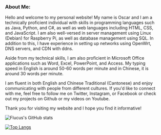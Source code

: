 ### About Me:

Hello and welcome to my personal website! My name is Oscar and I am a technically proficient individual with skills in programming languages such as Java, Python, and C#, as well as web languages including HTML, CSS, and JavaScript. I am also well-versed in server management using Linux (Debian) for Raspberry Pi, as well as database management using SQL. In addition to this, I have experience in setting up networks using OpenWrt, DNS servers, and CDN with ddns.

Aside from my technical skills, I am also proficient in Microsoft Office applications such as Word, Excel, PowerPoint, and Access. My typing speed in English is around 50-60 words per minute and in Chinese, it is around 30 words per minute.

I am fluent in both English and Chinese Traditional (Cantonese) and enjoy communicating with people from different cultures. If you'd like to connect with me, feel free to follow me on Twitter, Instagram, or Facebook or check out my projects on Github or my videos on Youtube.

Thank you for visiting my website and I hope you find it informative!

![Flucus's GitHub stats](https://github-readme-stats.vercel.app/api?username=Flucus&rank_icon=github&show_icons=true&show=reviews&theme=github_dark)

[![Top Langs](https://github-readme-stats.vercel.app/api/top-langs/?username=Flucus&layout=donut-vertical&theme=github_dark)](https://github.com/anuraghazra/github-readme-stats)
